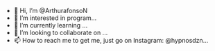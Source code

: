 - 👋 Hi, I’m @ArthurafonsoN
- 👀 I’m interested in program...
- 🌱 I’m currently learning ...
- 💞️ I’m looking to collaborate on ...
- 📫 How to reach me to get me, just go on Instagram: @hypnosdzn...

<!---
ArthurafonsoN/ArthurafonsoN is a ✨ special ✨ repository because its `README.md` (this file) appears on your GitHub profile.
You can click the Preview link to take a look at your changes.
--->

